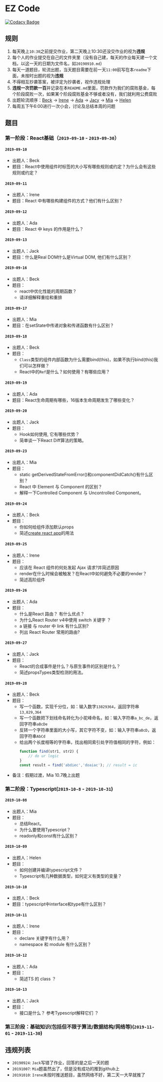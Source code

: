 # EZ Code

[![Codacy Badge](https://api.codacy.com/project/badge/Grade/7842225fe7e640deaabb37a7daa3015f)](https://www.codacy.com/manual/Enginebeck/ezcode?utm_source=github.com&utm_medium=referral&utm_content=erealmsoft/ezcode&utm_campaign=Badge_Grade)

## 规则

1.  每天晚上`10:30`之前提交作业，第二天晚上10:30还没交作业的视为**违规**
2.  每个人的作业提交在自己的文件夹里（没有自己建，每天的作业每天建一个文档，以这一天的日期为文件名，如`20190910.md`）
3.  每天一道题目，轮流出题，当天题目需要在前一天`11:00`前写在本`readme`下面，未按时出题的视为**违规**
4.  不得相互抄袭答案，被评定为抄袭者，视作违规处理
5.  **违规一次罚款一百**并记录在本`README.md`里面，罚款作为我们的腐败基金，每个阶段腐败一次，如果某个阶段腐败基金不够或者没有，我们就利用公费腐败
6.  出题轮流顺序：[Beck](https://github.com/Enginebeck) -> [Irene](https://github.com/Irenedan) -> [Ada](https://github.com/AdaWhere) -> [Jacy](https://github.com/jacygogogo) -> [Mia](https://github.com/miaZhang22) -> [Helen](https://github.com/be-awake)
7.  每周五下午6:00进行一次小会，讨论及总结本周的问题

## 题目

### 第一阶段：React基础（`2019-09-10` - `2019-09-30`）

#### `2019-09-10`

-   出题人：Beck
-   题目：React中使用组件时标签的大小写有哪些规则或约定？为什么会有这些规则或约定？

#### `2019-09-11`

-   出题人：Irene
-   题目：React 中有哪些构建组件的方式？他们有什么区别？

#### `2019-09-12`

-   出题人：Ada
-   题目：React 中 keys 的作用是什么？

#### `2019-09-13`

-   出题人：Jack
-   题目：什么是Real DOM什么是Virtual DOM, 他们有什么区别？

#### `2019-09-16`

-   出题人：Beck
-   题目：
    -   react中优化性能的周期函数？
    -   请详细解释重绘和重排

#### `2019-09-17`

-   出题人：Mia
-   题目：在setState中传递对象和传递函数有什么区别？

#### `2019-09-18`

-   出题人：Beck
-   题目：
    -   `Class`类型的组件内部函数为什么需要bind(this)，如果不执行bind(this)我们可以怎样做？
    -   React中的`Ref`是什么？如何使用？有哪些应用？

#### `2019-09-19`

-   出题人：Ada
-   题目：React生命周期有哪些，16版本生命周期发生了哪些变化？

#### `2019-09-20`

-   出题人：Jack
-   题目：
    -   Hook如何使用, 它有哪些优势？
    -   简单谈一下React Diff算法的策略。

#### `2019-09-23`

-   出题人：Mia
-   题目：
    -   static getDerivedStateFromError()和componentDidCatch()有什么区别？
    -   React 中 Element 与 Component 的区别？
    -   解释一下Controlled Component 与 Uncontrolled Component。

#### `2019-09-24`

-   出题人：Beck
-   题目：
    -   你如何给组件添加默认props
    -   简述[create react app](https://github.com/facebook/create-react-app)的用法

#### `2019-09-25`

-   出题人：Irene
-   题目：
    -   应该在 React 组件的何处发起 Ajax 请求?并简述原因
    -   render在什么时候会被触发？在React中如何避免不必要的render？
    -   简述高阶组件

#### `2019-09-26`

-   出题人：Ada
-   题目：
    -   什么是React 路由？ 有什么优点？
    -   为什么React Router v4中使用 switch 关键字 ？
    -   a 链接 与 router 中 link 有什么区别?
    -   列出 React Router 常用的路由?

#### `2019-09-27`

-   出题人：Jack
-   题目：
    -   React的合成事件是什么？与原生事件的区别是什么？
    -   简述propsTypes类型检测的用法。

#### `2019-09-28`

-   出题人：Beck
-   题目：
    -   写一个函数，实现千分位，如：输入数字`13829364`，返回字符串`13,829,364`
    -   写一个函数把下划线命名转化为小驼峰命名，如：输入字符串`a_bc_de`，返回字符串`aBcDe`
    -   反转一个字符串里面的大小写，其它字符不变，如：输入字符串`aBcD`，返回字符串`AbCd`
    -   给出两个长度相等的字符串，找出相同索引处字符值相同的字符，例如：
        ```javascript
        function find(str1, str2) {
            // do ur logic
        }
        const result = find('abdiec','doaiac'); // result = ic
        ```
-   备注：假期过渡，Mia 10.7晚上出题

### 第二阶段：Typescript(`2019-10-8` - `2019-10-31`)

#### `2019-10-08`

-   出题人：Mia
-   题目：
    -   总结React。
    -   为什么要使用Typescript？
    -   readonly和const有什么区别？

#### `2019-10-09`

-   出题人：Helen
-   题目：
    -   如何创建并编译typescript文件？
    -   Typescript有几种数据类型，如何定义有类型的变量？

#### `2019-10-10`
-   出题人：Beck
-   题目：typescript中interface和type有什么区别？

#### `2019-10-11`
-   出题人：Irene
-   题目：
    - declare 关键字有什么用？
    - namespace 和 module 有什么区别？

#### `2019-10-12`
-   出题人：Ada
-   题目：
    - 简述TS 的 class ？
    
#### `2019-10-13`
-   出题人：Jack
-   题目：
    - 接口是什么？ 参考Typescript解释它们 ？
    
### 第三阶段：基础知识(包括但不限于算法/数据结构/网络等)(`2019-11-01` - `2019-11-30`)

## 违规列表

-   `20190924`: `Jack`写错了作业，回答的是之后一天的题
-   `20191007`: `Mia`题虽然出了，但是没有成功的推到github上
-   `20191010`: `Irene`未按时推送题目，虽然网络不好，第二天一大早就推了
